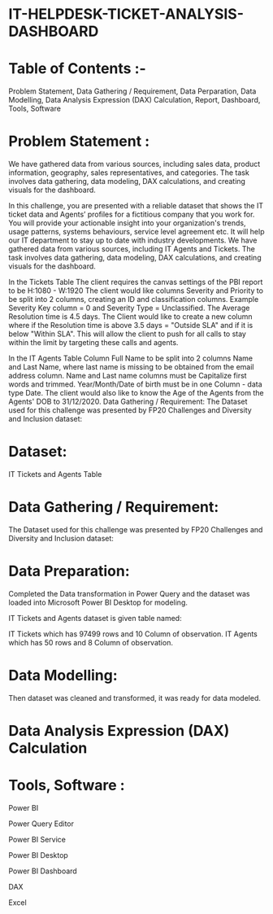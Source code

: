 # IT-HELPDESK-TICKET-ANALYSIS-DASHBOARD

# Table of Contents :-

Problem Statement,
Data Gathering / Requirement,
Data Perparation,
Data Modelling,
Data Analysis Expression (DAX) Calculation,
Report,
Dashboard,
Tools, Software

#  Problem Statement :

We have gathered data from various sources, including sales data, product information, geography, sales representatives, and categories. The task involves data gathering, data modeling, DAX calculations, and creating visuals for the dashboard.

In this challenge, you are presented with a reliable dataset that shows the IT ticket data and Agents’ profiles for a fictitious company that you work for. You will provide your actionable insight into your organization's trends, usage patterns, systems behaviours, service level agreement etc. It will help our IT department to stay up to date with industry developments. We have gathered data from various sources, including IT Agents and Tickets. The task involves data gathering, data modeling, DAX calculations, and creating visuals for the dashboard.

In the Tickets Table
The client requires the canvas settings of the PBI report to be H:1080 - W:1920
The client would like columns Severity and Priority to be split into 2 columns, creating an ID and classification columns. Example Severity Key column = 0 and Severity Type = Unclassified.
The Average Resolution time is 4.5 days. The Client would like to create a new column where if the Resolution time is above 3.5 days = "Outside SLA" and if it is below 
"Within SLA". This will allow the client to push for all calls to stay within the limit by targeting these calls and agents.

In the IT Agents Table
Column Full Name to be split into 2 columns Name and Last Name, where last name is missing to be obtained from the email address column.
Name and Last name columns must be Capitalize first words and trimmed.
Year/Month/Date of birth must be in one Column - data type Date.
The client would also like to know the Age of the Agents from the Agents' DOB to 31/12/2020.
Data Gathering / Requirement:
The Dataset used for this challenge was presented by FP20 Challenges and Diversity and Inclusion dataset:

# Dataset:

IT Tickets and Agents Table

# Data Gathering / Requirement:
The Dataset used for this challenge was presented by FP20 Challenges and Diversity and Inclusion dataset:

# Data Preparation:
Completed the Data transformation in Power Query and the dataset was loaded into Microsoft Power BI Desktop for modeling.

IT Tickets and Agents dataset is given table named:

IT Tickets which has 97499 rows and 10 Column of observation.
IT Agents which has 50 rows and 8 Column of observation.

# Data Modelling:
Then dataset was cleaned and transformed, it was ready for data modeled.

# Data Analysis Expression (DAX) Calculation 

# Tools, Software :
Power BI

Power Query Editor

Power BI Service

Power BI Desktop

Power BI Dashboard

DAX

Excel



